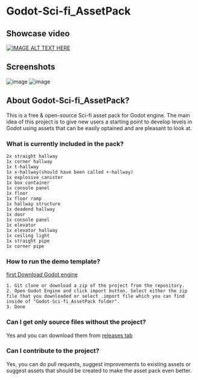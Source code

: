# Godot-Sci-fi_AssetPack
## Showcase video
[![IMAGE ALT TEXT HERE](https://user-images.githubusercontent.com/33091666/71739005-eb70d580-2e60-11ea-9501-04968e77a2f3.png)]( https://youtu.be/m0ZybNFHpxA)

## Screenshots
![image](https://user-images.githubusercontent.com/33091666/71625318-cd506e80-2bef-11ea-839b-d5b437f94576.png)
![image](https://user-images.githubusercontent.com/33091666/71625313-c9bce780-2bef-11ea-8fba-a6b56cbb688f.png)

## About Godot-Sci-fi_AssetPack? 
This is a free & open-source Sci-fi asset pack for Godot engine. The main idea of this project is to give new users a starting point to develop levels in Godot using assets that can be easily optained and are pleasant to look at.

### What is currently included in the pack?
```
2x straight hallway
1x corner hallway
1x t-hallway
1x x-hallway(should have been called +-hallway)
1x explosive canister 
1x box container
1x console panel
1x floor
1x floor ramp
1x hallway structure
1x deadend hallway
1x door
1x console panel
1x elevator
1x elevator hallway
1x ceiling light
1x straight pipe
1x corner pipe
```
### How to run the demo template? 
[first Download Godot engine](https://godotengine.org/)
```
1. Git clone or download a zip of the project from the repository.
2. Open Godot Engine and click import button. Select either the zip file that you downloaded or select .import file which you can find inside of "Godot-Sci-fi_AssetPack folder".
3. Done
```

### Can I get only source files without the project? 
Yes and you can download them from [releases tab](https://github.com/warriormaster12/Godot-Sci-fi_AssetPack/releases)

### Can I contribute to the project? 
Yes, you can do pull requests, suggest improvements to existing assets or suggest assets that should be created to make the asset pack even better.  
